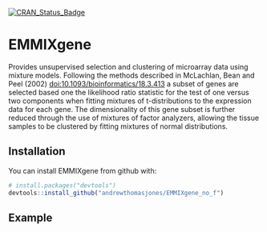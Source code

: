 
<!-- README.md is generated from README.Rmd. Please edit that file -->

[![CRAN_Status_Badge](http://www.r-pkg.org/badges/version/EMMIXgene)](https://cran.r-project.org/package=EMMIXgene)

# EMMIXgene

Provides unsupervised selection and clustering of microarray data using
mixture models. Following the methods described in McLachlan, Bean and
Peel (2002) <doi:10.1093/bioinformatics/18.3.413> a subset of genes are
selected based one the likelihood ratio statistic for the test of one
versus two components when fitting mixtures of t-distributions to the
expression data for each gene. The dimensionality of this gene subset is
further reduced through the use of mixtures of factor analyzers,
allowing the tissue samples to be clustered by fitting mixtures of
normal distributions.

## Installation

You can install EMMIXgene from github with:

``` r
# install.packages("devtools")
devtools::install_github("andrewthomasjones/EMMIXgene_no_f")
```

## Example
